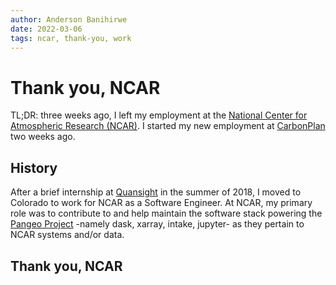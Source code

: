 ```yaml
---
author: Anderson Banihirwe
date: 2022-03-06
tags: ncar, thank-you, work
---
```


# Thank you, NCAR

TL;DR: three weeks ago, I left my employment at the [National Center for Atmospheric Research (NCAR)](https://www.ncar.ucar.edu/). I started my new employment at [CarbonPlan](https://carbonplan.org) two weeks ago.

## History

After a brief internship at [Quansight](https://www.quansight.com/) in the summer of 2018, I moved to Colorado to work for NCAR as a Software Engineer. At NCAR, my primary role was to contribute to and help maintain the software stack powering the [Pangeo Project](https://pangeo.io) -namely dask, xarray, intake, jupyter- as they pertain to NCAR systems and/or data.

## Thank you, NCAR
